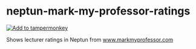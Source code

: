 # neptun-mark-my-professor-ratings

[![Add to tampermonkey](https://img.shields.io/badge/add%20to-tampermonkey-green)](https://github.com/UnicodeError0041/neptun-mark-my-professor-ratings/raw/main/neptun_mark_my_profesor_ratings.user.js)

Shows lecturer ratings in Neptun from www.markmyprofessor.com
